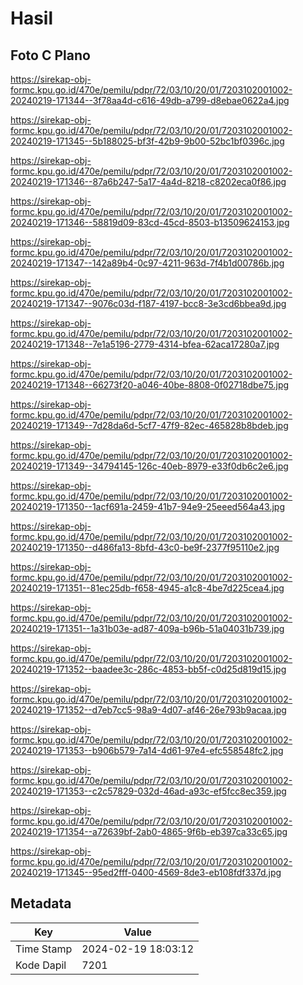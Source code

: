 # Hasil

## Foto C Plano

https://sirekap-obj-formc.kpu.go.id/470e/pemilu/pdpr/72/03/10/20/01/7203102001002-20240219-171344--3f78aa4d-c616-49db-a799-d8ebae0622a4.jpg

https://sirekap-obj-formc.kpu.go.id/470e/pemilu/pdpr/72/03/10/20/01/7203102001002-20240219-171345--5b188025-bf3f-42b9-9b00-52bc1bf0396c.jpg

https://sirekap-obj-formc.kpu.go.id/470e/pemilu/pdpr/72/03/10/20/01/7203102001002-20240219-171346--87a6b247-5a17-4a4d-8218-c8202eca0f86.jpg

https://sirekap-obj-formc.kpu.go.id/470e/pemilu/pdpr/72/03/10/20/01/7203102001002-20240219-171346--58819d09-83cd-45cd-8503-b13509624153.jpg

https://sirekap-obj-formc.kpu.go.id/470e/pemilu/pdpr/72/03/10/20/01/7203102001002-20240219-171347--142a89b4-0c97-4211-963d-7f4b1d00786b.jpg

https://sirekap-obj-formc.kpu.go.id/470e/pemilu/pdpr/72/03/10/20/01/7203102001002-20240219-171347--9076c03d-f187-4197-bcc8-3e3cd6bbea9d.jpg

https://sirekap-obj-formc.kpu.go.id/470e/pemilu/pdpr/72/03/10/20/01/7203102001002-20240219-171348--7e1a5196-2779-4314-bfea-62aca17280a7.jpg

https://sirekap-obj-formc.kpu.go.id/470e/pemilu/pdpr/72/03/10/20/01/7203102001002-20240219-171348--66273f20-a046-40be-8808-0f02718dbe75.jpg

https://sirekap-obj-formc.kpu.go.id/470e/pemilu/pdpr/72/03/10/20/01/7203102001002-20240219-171349--7d28da6d-5cf7-47f9-82ec-465828b8bdeb.jpg

https://sirekap-obj-formc.kpu.go.id/470e/pemilu/pdpr/72/03/10/20/01/7203102001002-20240219-171349--34794145-126c-40eb-8979-e33f0db6c2e6.jpg

https://sirekap-obj-formc.kpu.go.id/470e/pemilu/pdpr/72/03/10/20/01/7203102001002-20240219-171350--1acf691a-2459-41b7-94e9-25eeed564a43.jpg

https://sirekap-obj-formc.kpu.go.id/470e/pemilu/pdpr/72/03/10/20/01/7203102001002-20240219-171350--d486fa13-8bfd-43c0-be9f-2377f95110e2.jpg

https://sirekap-obj-formc.kpu.go.id/470e/pemilu/pdpr/72/03/10/20/01/7203102001002-20240219-171351--81ec25db-f658-4945-a1c8-4be7d225cea4.jpg

https://sirekap-obj-formc.kpu.go.id/470e/pemilu/pdpr/72/03/10/20/01/7203102001002-20240219-171351--1a31b03e-ad87-409a-b96b-51a04031b739.jpg

https://sirekap-obj-formc.kpu.go.id/470e/pemilu/pdpr/72/03/10/20/01/7203102001002-20240219-171352--baadee3c-286c-4853-bb5f-c0d25d819d15.jpg

https://sirekap-obj-formc.kpu.go.id/470e/pemilu/pdpr/72/03/10/20/01/7203102001002-20240219-171352--d7eb7cc5-98a9-4d07-af46-26e793b9acaa.jpg

https://sirekap-obj-formc.kpu.go.id/470e/pemilu/pdpr/72/03/10/20/01/7203102001002-20240219-171353--b906b579-7a14-4d61-97e4-efc558548fc2.jpg

https://sirekap-obj-formc.kpu.go.id/470e/pemilu/pdpr/72/03/10/20/01/7203102001002-20240219-171353--c2c57829-032d-46ad-a93c-ef5fcc8ec359.jpg

https://sirekap-obj-formc.kpu.go.id/470e/pemilu/pdpr/72/03/10/20/01/7203102001002-20240219-171354--a72639bf-2ab0-4865-9f6b-eb397ca33c65.jpg

https://sirekap-obj-formc.kpu.go.id/470e/pemilu/pdpr/72/03/10/20/01/7203102001002-20240219-171345--95ed2fff-0400-4569-8de3-eb108fdf337d.jpg


## Metadata

| Key        | Value               |
| ---------- | ------------------- |
| Time Stamp | 2024-02-19 18:03:12 |
| Kode Dapil | 7201                |



